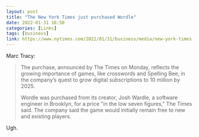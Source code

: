 ```yaml
---
layout: post
title: "The New York Times just purchased Wordle"
date: 2022-01-31 16:50
categories: [Links]
tags: [business]
link: https://www.nytimes.com/2022/01/31/business/media/new-york-times-wordle.html
---
```


Marc Tracy:

>The purchase, announced by The Times on Monday, reflects the growing importance of games, like crosswords and Spelling Bee, in the company’s quest to grow digital subscriptions to 10 million by 2025.
>
>Wordle was purchased from its creator, Josh Wardle, a software engineer in Brooklyn, for a price "in the low seven figures," The Times said. The company said the game would initially remain free to new and existing players.

Ugh.
